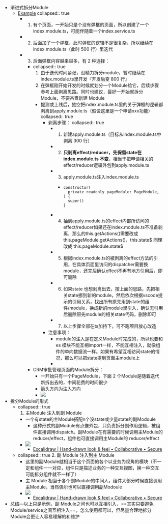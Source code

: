 - 渐进式拆分Module
	- [Example](https://www.remnote.com/doc/IaiXC15z9TIsuz8oT)
	  collapsed:: true
		- 1. 有个页面，一开始只是个没有弹框的页面，所以创建了一个index.module.ts，可能伴随着一个index.service.ts
		- 2. 后面加了一个弹框，此时弹框的逻辑不是很复杂，所以继续在index.module.ts（此时 500 行）里迭代
		- 3. 后面弹框内容越来越多，有 2 种选择：
			- collapsed:: true
			  1. 由于迭代时间紧张，没精力拆分module，暂时继续在index.module.ts里开发『开发后变 800 行』
			  2. 在弹框刚开始开发的时候就划分一个Module给它，后续步骤参考上面剥离思路。同时也建议，最好一开始就拆分Module，不要吝啬新建 Module
				- 提测或上线后，抽空把index.module.ts里的关于弹框的逻辑都剥离到apply.module.ts（假设这里是一个申请xxx功能）
				  collapsed:: true
					- 剥离步骤：
					  collapsed:: true
						- 1. 新建apply.module.ts（目标从index.module.ts中剥离 300 行）
						- 2. **只剥离effect/reducer，先保留state在index.module.ts 不变**，相当于把申请相关的effect/reducer逻辑外包到apply.module.ts
						- 3. apply.module.ts注入index.module.ts
							- ```
							  constructor(
							    private readonly pageModule: PageModule,
							  ) {
							    super()
							  }
							  ```
						- 4. 抽到apply.module.ts的effect内部所访问的effect/reducer如果还在index.module.ts不准备剥离，那么的this.getActions()需要改成this.pageModule.getActions()，this.state$ 同理改成 this.pageModule.state$
						- 5. 根据index.module.ts的被剥离的effect方法的引用，在具体页面里访问的dispatcher需要换module，还完后确认effect不再有地方引用后，即可删除
						- 6. 如果state 也想剥离出去，按上面的思路，先把相关state挪到新的module，然后依次根据vscode提示的引用关系，找出所有原先用到state的组件/module，换成新的module里引入，确认无引用后删除原先module的相关state代码，删除即可
						- 7. 以上步骤全部在ts加持下，可不跑项目放心改造
					- 注意事项：
						- module的注入是在定义Module时完成的，所以也要和 es 模块不能互相import一样，不能互相注入，就像组件的单向数据流一样。如果有希望互相访问state的情况，那么可以把state提到页面主module上
						-
			- CRM审批管理页面的Module拆分：
				- 一开始只有一个PageModule，下面 2 个Module是随着迭代新拆出去的，中间花费的时间很少
				- 箭头方向为注入方向
				- ![](https://remnote-user-data.s3.amazonaws.com/CjFnqVoMGSSM4zGGsDeK0Eg9JSeNZcqD7A8wsVE_fNLqVfV7S7tfNbFBnzmNDimuyF4yL55sTTOzEyF_S3ebD2nD1Ew5fZ-sxk2Q0ZVet1bDlktEyZYIH4NJSYoy4lct.png)
- 拆分Module的形式
	- collapsed:: true
	  1. 主Module 注入到副 Module
		- 一个有state的主Module搭配n个没state或少量state的副Modoule
			- 这种形式的副Module有点像外包，只负责拆分副作用逻辑，被组件直接调用dispatch。副Module在有需要的时候调用主Module的reducer/effect，组件也可直接调用主Module的 reducer/effect
		- ![](https://remnote-user-data.s3.amazonaws.com/vQD2myj5Q7tQyTb3g8THI-hD6qOLFy7F0-eN44cLZda5Djg0MVB7Sa7LYPoXfmCgJiW4Lcx-Hw1N7lWz8HuW-TasAlvG8vHg8sVO8QVUP_uGdDn1vk1yvidyIRgeh5c6.png)
			- [Excalidraw | Hand-drawn look & feel • Collaborative • Secure](https://www.remnote.com/doc/MOWdFDbFA4TXUuRcr)
	- collapsed:: true
	  2. 副 Module 注入到主 Module
		- 这里的副Module就相当于这个页面的各个以业务为视角的模块（不一定和组件一一对应，组件只是描述业务的一种交互视图，换一种交互可能拆分组件就不一样了）
		- 主 Module 相当于各个副Module的中间人，组件大部分时候直接调用主Module，当然偶尔也可以直接调用副Modoule
		- ![](https://remnote-user-data.s3.amazonaws.com/8dx9C_NVdrRxLK9NkeJWK7cmIDgWaM9aMkYje5OP1iVyr1T3vBIB5r4bU6NbpDAPnTQVij-K0rnDWB5RlLAPRXCAAuAGAzfbeuFoHUxUe58Qq5-guyC-vPK-KjhOPNPB.png)
			- [Excalidraw | Hand-drawn look & feel • Collaborative • Secure](https://www.remnote.com/doc/2vE9hs9NlrlswhMOv)
- [总结](https://www.remnote.com/doc/4XCDQRLnBE1fNWMt1)―以上只是示例，副 Module之间也可以互相引入，==其实只要避免Module/service之间互相注入==，怎么使用都可以，但尽量合理地拆分Module会更让人容易理解的和维护